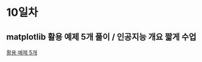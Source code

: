 # 10일차
## matplotlib 활용 예제 5개 풀이 / 인공지능 개요 짧게 수업
[활용 예제 5개](https://github.com/audalsgh/20250704/blob/main/0704_python_matplotlib_%ED%95%A8%EC%88%98%EC%98%88%EC%A0%9C5%EA%B0%9C.ipynb)
